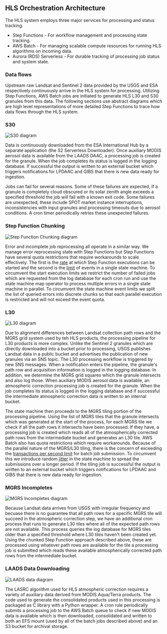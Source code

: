 ## HLS Orchestration Architecture
The HLS system employs three major services for processing and status tracking.
- Step Functions - For workflow management and processing state tracking.
- AWS Batch - For managing scalable compute resources for running HLS algorithms on incoming data.
- Aurora (RDS) Serverless - For durable tracking of processing job status and system state.


### Data flows
Upstream raw Landsat and Sentinel 2 data provided by the USGS and ESA respectively continuously arrive in the HLS system for processing. Utilizing Step Functions, AWS Batch jobs are initiated to generate HLS L30 and S30 granules from this data.  The following sections use abstract diagrams which are high level representations of more detailed Step Functions to trace how data flows through the HLS system.

### S30
![S30 diagram](/docs/S30_highlevel_dataflow.png)

Data is continuously downloaded from the ESA International Hub by a separate application (the S2 Serverless Downloader). Once auxiliary MODIS aerosol data is available from the LAADS DAAC, a processing job is created for the granule.  When the job completes its status is logged in the logging database.  If successful the output is written to an external bucket which  triggers notifications for LPDAAC and GIBS that there is new data ready for ingestion.

Jobs can fail for several reasons.  Some of these failures are expected, if a granule is completely cloud obscured or its solar zenith angle exceeds a specified threshold the job will fail with a known exit code.  Some failures are unexpected, these include SPOT market instance interruptions, inconsistencies with input granules and processing timeouts due to aerosol conditions.  A cron timer periodically retries these unexpected failures.

### Step Function Chunking
![Step Function Chunking diagram](/docs/step_function_chunking.png)

Error and incomplete job reprocessing all operate in a similar way.  We manage error reprocessing state with Step Functions but Step Functions have several quota restrictions that require workarounds to scale effectively.  The first is the [rate](https://docs.aws.amazon.com/step-functions/latest/dg/limits-overview.html#service-limits-api-action-throttling-general) at which Step Function executions can be started and the second is the [limit](https://docs.aws.amazon.com/step-functions/latest/dg/limits-overview.html#service-limits-state-machine-executions) of events in a single state machine.  To circumvent the start execution limits we restrict the number of failed jobs which are requested from the log database for each cron run and use the state machine map operator to process multiple errors in a single state machine in parallel.  To circumvent the state machine event limits we split the list of queried errors into discrete chunks so that each parallel execution is restricted and will not exceed the event quota.

### L30
![L30 diagram](/docs/L30_highlevel_dataflow.png)

Due to alignment differences between Landsat collection path rows and the MGRS grid system used by teh HLS products, the processing pipeline for L30 products is more complex.  Unlike the Sentinel 2 granules which are directly downloaded into a bucket prior to processing, USGS publishes Landsat data in a public bucket and advertises the publication of new granules via an SNS topic.  The L30 processing workflow is triggered by new SNS messages.  When a notification enters the pipeline, the granule's path row and acquisition information is logged in the logging database.  In addition, we determine the MGRS grid squares which the granule intersects and also log those.  When auxiliary MODIS aerosol data is available, an atmospheric correction processing job is created for the granule.  When the job completes its status is logged in the logging database and if successful the intermediate atmospheric correction data is written to an internal bucket.  

The state machine then proceeds to the MGRS tiling portion of the processing pipeline.  Using the list of MGRS tiles that the granule intersects which was generated at the start of the process, for each MGRS tile we check if all the path rows it intersects have been processed.  If they have, a processing job is created which reads all of the atmospherically corrected path rows from the intermediate bucket and generates an L30 tile.  AWS Batch also has quota restrictions which require workarounds.  Because of the parallel nature of the MGRS/L30 tiling, there is the concern of exceeding the [transactions per second limit](https://docs.aws.amazon.com/batch/latest/userguide/service_limits.html) for batch job submission. To circumvent this we introduce random [jitter](https://aws.amazon.com/blogs/architecture/exponential-backoff-and-jitter/) in the state machine to spread the submissions over a longer period.  If the tiling job is successful the output is written to an external bucket which triggers notifications for LPDAAC and GIBS that there is new data ready for ingestion.

### MGRS Incompletes
![MGRS Incompletes diagram](/docs/MGRS_incompletes.png)

Because Landsat data arrives from USGS with irregular frequency and becuase there is no guarantee that all path rows for a specific MGRS tile will succeed in the atmospheric correction step, we have an additional cron process that runs to generate L30 tiles where all of the expected path rows are not available.  This process queries the log database for MGRS tiles older than a specified threshold where L30 tiles haven't been created yet.  Using the chunked Step Function approach described above, these are processed using whatever path rows are available for the tile a processing job is submitted which reads these available atmospherically corrected path rows from the intermediate bucket.

### LAADS Data Downloading
![LAADS data diagram](/docs/LAADS_aux_data.png)

The LASRC algorithm used for HLS atmospheric correction requires a variety of auxiliary data derived from MODIS Aqua/Terra products.  The code used to generate the consolidated products used in this processing is packaged as C library with a Python wrapper.  A cron rule periodically submits a processing job to the AWS Batch queue to check if new MODIS data is available which is then downloaded, consolidated and written to both an EFS mount (used by all of the batch jobs described above) and an S3 bucket for archival storage.
